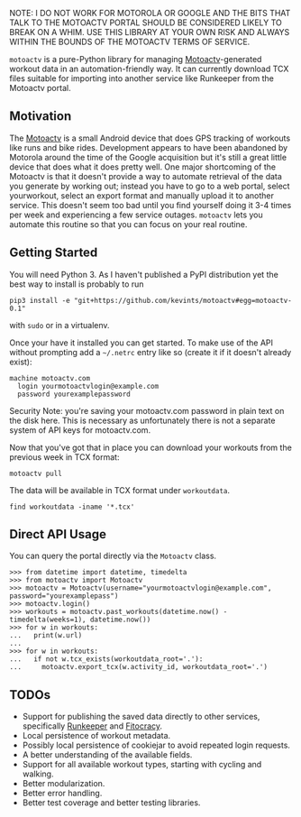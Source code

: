 NOTE: I DO NOT WORK FOR MOTOROLA OR GOOGLE AND THE BITS THAT TALK TO THE MOTOACTV
PORTAL SHOULD BE CONSIDERED LIKELY TO BREAK ON A WHIM. USE THIS LIBRARY AT YOUR OWN RISK
AND ALWAYS WITHIN THE BOUNDS OF THE MOTOACTV TERMS OF SERVICE.

`motoactv` is a pure-Python library for managing [Motoactv](http://motoactv.com)-generated
workout data in an automation-friendly way. It can currently download TCX files suitable for
importing into another service like Runkeeper from the Motoactv portal.

Motivation
----------

The [Motoactv](http://motoactv.com) is a small Android device that does GPS tracking of workouts
like runs and bike rides.  Development appears to have been abandoned by Motorola around the time
of the Google acquisition but it's still a great little device that does what it does pretty well.
One major shortcoming of the Motoactv is that it doesn't provide a way to automate retrieval of
the data you generate by working out; instead you have to go to a web portal, select yourworkout,
select an export format and manually upload it to another service. This doesn't seem too bad until
you find yourself doing it 3-4 times per week and experiencing a few service outages. `motoactv`
lets you automate this routine so that you can focus on your real routine.

Getting Started
---------------
You will need Python 3. As I haven't published a PyPI distribution yet the best way to install is
probably to run

    pip3 install -e "git+https://github.com/kevints/motoactv#egg=motoactv-0.1"

with `sudo` or in a virtualenv.

Once your have it installed you can get started. To make use of the API without prompting add a
`~/.netrc` entry like so (create it if it doesn't already exist):

    machine motoactv.com
      login yourmotoactvlogin@example.com
      password yourexamplepassword

Security Note: you're saving your motoactv.com password in plain text on the disk here. This is
necessary as unfortunately there is not a separate system of API keys for motoactv.com.

Now that you've got that in place you can download your workouts from the previous week in TCX
format:

    motoactv pull

The data will be available in TCX format under `workoutdata`.

    find workoutdata -iname '*.tcx'

Direct API Usage
----------------
You can query the portal directly via the `Motoactv` class.

    >>> from datetime import datetime, timedelta
    >>> from motoactv import Motoactv
    >>> motoactv = Motoactv(username="yourmotoactvlogin@example.com", password="yourexamplepass")
    >>> motoactv.login()
    >>> workouts = motoactv.past_workouts(datetime.now() - timedelta(weeks=1), datetime.now())
    >>> for w in workouts:
    ...   print(w.url)
    ...
    >>> for w in workouts:
    ...   if not w.tcx_exists(workoutdata_root='.'):
    ...     motoactv.export_tcx(w.activity_id, workoutdata_root='.')


TODOs
-----
* Support for publishing the saved data directly to other services, specifically
[Runkeeper](http://runkeeper.com) and [Fitocracy](http://fitocracy.com).
* Local persistence of workout metadata.
* Possibly local persistence of cookiejar to avoid repeated login requests.
* A better understanding of the available fields.
* Support for all available workout types, starting with cycling and walking.
* Better modularization.
* Better error handling.
* Better test coverage and better testing libraries.
